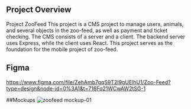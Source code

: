 ## Project Overview
Project ZooFeed This project is a CMS project to manage users, animals, and several objects in the zoo-feed, as well as payment and ticket checking. The CMS consists of a server and a client. The backend server uses Express, while the client uses React. This project serves as the foundation for the mobile project of zoo-feed.

## Figma
https://www.figma.com/file/ZehAmb7gqS9T2I9gUElhU1/Zoo-Feed?type=design&node-id=0%3A1&t=716Fq21WCwAW2tSG-1

##Mockups
![zoofeed mockup-01](https://github.com/ryandiaziz/flutter-zoo-feed/assets/90899681/ee47b2a2-1709-4fe8-a5c9-ee28a00cffc2)
